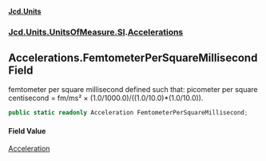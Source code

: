 #### [Jcd.Units](index.md 'index')
### [Jcd.Units.UnitsOfMeasure.SI](Jcd.Units.UnitsOfMeasure.SI.md 'Jcd.Units.UnitsOfMeasure.SI').[Accelerations](Accelerations.md 'Jcd.Units.UnitsOfMeasure.SI.Accelerations')

## Accelerations.FemtometerPerSquareMillisecond Field

femtometer per square millisecond defined such that: picometer per square centisecond = fm/ms² × (1.0/1000.0)/((1.0/10.0)*(1.0/10.0)).

```csharp
public static readonly Acceleration FemtometerPerSquareMillisecond;
```

#### Field Value
[Acceleration](Acceleration.md 'Jcd.Units.UnitTypes.Acceleration')
